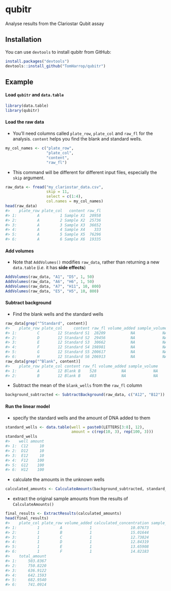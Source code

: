 
<!-- README.md is generated from README.Rmd. Please edit that file -->

# qubitr

Analyse results from the Clariostar Qubit assay

## Installation

You can use `devtools` to install qubitr from GitHub:

``` r
install.packages("devtools")
devtools::install_github("TomHarrop/qubitr")
```

## Example

#### Load `qubitr` and `data.table`

``` r
library(data.table)
library(qubitr)
```

#### Load the raw data

  - You’ll need columns called `plate_row`, `plate_col` and `raw_fl` for
    the analysis. `content` helps you find the blank and standard wells.

<!-- end list -->

``` r
my_col_names <- c("plate_row",
                  "plate_col",
                  "content",
                  "raw_fl")
```

  - This command will be different for different input files, especially
    the `skip` argument.

<!-- end list -->

``` r
raw_data <- fread("my_clariostar_data.csv",
                  skip = 11,
                  select = c(1:4),
                  col.names = my_col_names)
head(raw_data)
#>    plate_row plate_col   content raw_fl
#> 1:         A         1 Sample X1  20958
#> 2:         A         2 Sample X2  25736
#> 3:         A         3 Sample X3  36652
#> 4:         A         4 Sample X4    333
#> 5:         A         5 Sample X5  76296
#> 6:         A         6 Sample X6  19335
```

#### Add volumes

  - Note that `AddVolumes()` modifies `raw_data`, rather than returning
    a new `data.table` (*i.e.* it has **side effects**)

<!-- end list -->

``` r
AddVolumes(raw_data, "A1", "D5", 1, 50)
AddVolumes(raw_data, "A6", "H6", 1, 50)
AddVolumes(raw_data, "A7", "H11", 10, 800)
AddVolumes(raw_data, "E5", "H5", 10, 800)
```

#### Subtract background

  - Find the blank wells and the standard wells

<!-- end list -->

``` r
raw_data[grep("^Standard", content)]
#>    plate_row plate_col     content raw_fl volume_added sample_volume
#> 1:         C        12 Standard S1  28209           NA            NA
#> 2:         D        12 Standard S2  29456           NA            NA
#> 3:         E        12 Standard S3  30662           NA            NA
#> 4:         F        12 Standard S4 198981           NA            NA
#> 5:         G        12 Standard S5 200617           NA            NA
#> 6:         H        12 Standard S6 206913           NA            NA
raw_data[grep("^Blank", content)]
#>    plate_row plate_col content raw_fl volume_added sample_volume
#> 1:         A        12 Blank B    528           NA            NA
#> 2:         B        12 Blank B    483           NA            NA
```

  - Subtract the mean of the `blank_wells` from the `raw_fl` column

<!-- end list -->

``` r
background_subtracted <- SubtractBackground(raw_data, c("A12", "B12"))
```

#### Run the linear model

  - specify the standard wells and the amount of DNA added to them

<!-- end list -->

``` r
standard_wells <- data.table(well = paste0(LETTERS[3:8], 12),
                             amount = c(rep(10, 3), rep(100, 3)))
standard_wells
#>    well amount
#> 1:  C12     10
#> 2:  D12     10
#> 3:  E12     10
#> 4:  F12    100
#> 5:  G12    100
#> 6:  H12    100
```

  - calculate the amounts in the unknown
wells

<!-- end list -->

``` r
calculated_amounts <- CalculateAmounts(background_subtracted, standard_wells)
```

  - extract the original sample amounts from the results of
    `CalculateAmounts()`

<!-- end list -->

``` r
final_results <- ExtractResults(calculated_amounts)
head(final_results)
#>    plate_col plate_row volume_added calculated_concentration sample_volume
#> 1:         1         A            1                 10.07673            50
#> 2:         1         B            1                 15.01644            50
#> 3:         1         C            1                 12.73824            50
#> 4:         1         D            1                 12.84319            50
#> 5:         1         E            1                 13.65908            50
#> 6:         1         F            1                 14.82183            50
#>    total_amount
#> 1:     503.8367
#> 2:     750.8220
#> 3:     636.9122
#> 4:     642.1593
#> 5:     682.9540
#> 6:     741.0914
```
